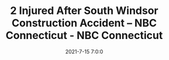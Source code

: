 ---
"title": "2 Injured After South Windsor Construction Accident – NBC Connecticut - NBC Connecticut"
"date": "2021-7-15 7:0:0"
"feed_name": "GOOGLENEWSCONSTRUCTION"
"feed_website": "https://news.google.com/search?q=construction%2Bincident&hl=en-US&gl=US&ceid=US:en"
"feed_rss": "https://news.google.com/rss/search?q=construction%2Bincident&hl=en-US&gl=US&ceid=US:en"
"link": "https://www.nbcconnecticut.com/news/local/2-injured-after-south-windsor-construction-accident/2529474/"
"file": "_posts/2021-1-1-b3930e3aef8d14d6828eabf5dc13fd5b57146b8d.md"
"accident": "1"
"drilling": "0"
---